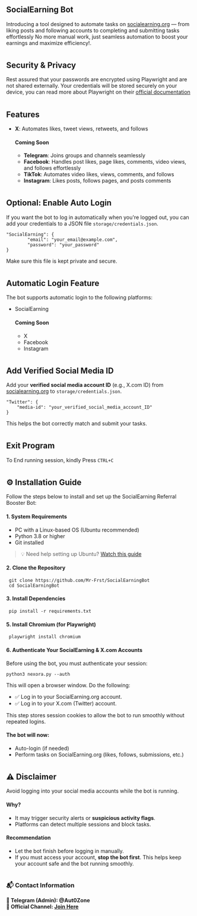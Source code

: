 ## SocialEarning Bot
  Introducing a tool designed to automate tasks on [socialearning.org](https://socialearning.org/) — from liking posts and following accounts to completing and submitting tasks effortlessly
  No more manual work, just seamless automation to boost your earnings and maximize efficiency!.
# 
## Security & Privacy  
Rest assured that your passwords are encrypted using Playwright and are not shared externally. Your credentials will be stored securely on your device, you can read more about Playwright on their [official documentation](https://playwright.dev/docs/auth#authentication)
#
## Features
- **X**: Automates likes, tweet views, retweets, and follows
  #### **Coming Soon**
  - **Telegram**: Joins groups and channels seamlessly
  - **Facebook**: Handles post likes, page likes, comments, video views, and follows effortlessly
  - **TikTok**: Automates video likes, views, comments, and follows
  - **Instagram**: Likes posts, follows pages, and posts comments
#
## Optional: Enable Auto Login
  If you want the bot to log in automatically when you're logged out, you can add your credentials to a JSON file `storage/credentials.json`.
  ```
  "SocialEarning": {
          "email": "your_email@example.com",
          "password": "your_password"
  }
  ```
  Make sure this file is kept private and secure.
#
## Automatic Login Feature  
The bot supports automatic login to the following platforms:
- SocialEarning
  #### Coming Soon
    - X
    - Facebook
    - Instagram
#
## Add Verified Social Media ID
Add your **verified social media account ID** (e.g., X.com ID) from [socialearning.org](https://socialearning.org/) to `storage/credentials.json`.  
```
"Twitter": {
    "media-id": "your_verified_social_media_account_ID"
}
```
This helps the bot correctly match and submit your tasks.
#
## Exit Program  
To End running session, kindly Press `CTRL+C`
#
## ⚙️ Installation Guide
  Follow the steps below to install and set up the SocialEarning Referral Booster Bot:
  #### 1. System Requirements
  - PC with a Linux-based OS (Ubuntu recommended)
  - Python 3.8 or higher
  - Git installed
 > 💡 Need help setting up Ubuntu? [Watch this guide](https://youtu.be/FdsB5gTVMTk?si=fqH01fVLkkhDhScg)

  #### 2. Clone the Repository  
     git clone https://github.com/Mr-Frst/SocialEarningBot
     cd SocialEarningBot
  #### 3. Install Dependencies
     pip install -r requirements.txt
  #### 5. Install Chromium (for Playwright)
     playwright install chromium
  #### 6. Authenticate Your SocialEarning & X.com Accounts
  Before using the bot, you must authenticate your session:
  ```
  python3 nexora.py --auth
  ```
  This will open a browser window. Do the following:
  - ✅ Log in to your SocialEarning.org account.
  - ✅ Log in to your X.com (Twitter) account.
  
  This step stores session cookies to allow the bot to run smoothly without repeated logins.
  #### The bot will now:
  - Auto-login (if needed)
  - Perform tasks on SocialEarning.org (likes, follows, submissions, etc.)
#
## ⚠️ Disclaimer
Avoid logging into your social media accounts while the bot is running.  
  #### Why?
  - It may trigger security alerts or **suspicious activity flags**.
  - Platforms can detect multiple sessions and block tasks.
  #### Recommendation
  - Let the bot finish before logging in manually.
  - If you must access your account, **stop the bot first**.
This helps keep your account safe and the bot running smoothly.
#
### 📬 Contact Information
**🔹 Telegram (Admin): @Aut0Zone**  
**🔹 Official Channel: [Join Here](https://t.me/+gMgslTRT83hjZjlk)**
